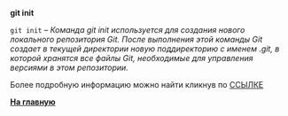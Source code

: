 **git init**

`git init` – *Команда git init используется для создания нового локального репозитория Git. После выполнения этой команды Git создает в текущей директории новую поддиректорию с именем .git, в которой хранятся все файлы Git, необходимые для управления версиями в этом репозитории.*

Более подробную информацию можно найти кликнув по [ССЫЛКЕ](https://www.yourtodo.ru/posts/13/#:~:text=%D0%BD%D0%B5%20%D1%81%D0%BA%D0%BB%D0%BE%D0%BD%D0%B8%D1%80%D1%83%D0%B5%D1%82%20%D1%80%D0%B5%D0%BF%D0%BE%D0%B7%D0%B8%D1%82%D0%BE%D1%80%D0%B8%D0%B9.-,2.%20%D0%9A%D0%BE%D0%BC%D0%B0%D0%BD%D0%B4%D0%B0%20git%20init,-%D0%9A%D0%BE%D0%BC%D0%B0%D0%BD%D0%B4%D0%B0%20git%20init)






**[На главную](../readme.md)**